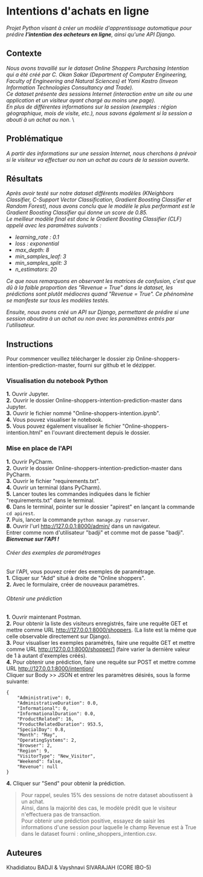 # Intentions d'achats en ligne
_Projet Python visant à créer un modèle d'apprentissage automatique pour prédire **l'intention des acheteurs en ligne**, ainsi qu'une API Django._

## Contexte
_Nous avons travaillé sur le dataset Online Shoppers Purchasing Intention qui a été créé par C. Okan Sakar (Department of Computer Engineering, Faculty of
Engineering and Natural Sciences) et Yomi Kastro
(Inveon Information Technologies Consultancy and Trade)._ \
_Ce dataset présente des sessions Internet (interaction entre un site ou une application et un visiteur ayant chargé au moins une page)._ \
_En plus de différentes informations sur la session (exemples : région géographique, mois de visite, etc.), nous savons également si la session a abouti à un achat ou non._ \

## Problématique
_A partir des informations sur une session Internet, nous cherchons à prévoir si le visiteur va effectuer ou non un achat au cours de la session ouverte._

## Résultats
_Après avoir testé sur notre dataset différents modèles (KNeighbors Classifier, C-Support Vector Classification, Gradient Boosting Classifier et Random Forest), nous avons conclu que le modèle le plus performant est le Gradient Boosting Classifier qui donne un score de 0.85._ \
_Le meilleur modèle final est donc le Gradient Boosting Classifier (CLF) appelé avec les paramètres suivants :_

- *learning_rate : 0.1*
- *loss : exponential*
- *max_depth: 8*
- *min_samples_leaf: 3*
- *min_samples_split: 3*
- *n_estimators: 20*

_Ce que nous remarquons en observant les matrices de confusion, c'est que dû à la faible proportion des "Revenue = True" dans le dataset, les prédictions sont plutôt médiocres quand "Revenue = True". Ce phénomène se manifeste sur tous les modèles testés._

_Ensuite, nous avons créé un API sur Django, permettant de prédire si une session aboutira à un achat ou non avec les paramètres entrés par l'utilisateur._

## Instructions

Pour commencer veuillez télécharger le dossier zip Online-shoppers-intention-prediction-master, fourni sur github et le dézipper.

### Visualisation du notebook Python
**1.** Ouvrir Jupyter.\
**2.** Ouvrir le dossier Online-shoppers-intention-prediction-master dans Jupyter.\
**3.** Ouvrir le fichier nommé "Online-shoppers-intention.ipynb".\
**4.** Vous pouvez visualiser le notebook.\
**5.** Vous pouvez également visualiser le fichier "Online-shoppers-intention.html" en l'ouvrant directement depuis le dossier.

### Mise en place de l'API
**1.** Ouvrir PyCharm.\
**2.** Ouvrir le dossier Online-shoppers-intention-prediction-master dans PyCharm.\
**3.** Ouvrir le fichier "requirements.txt".\
**4.** Ouvrir un terminal (dans PyCharm).\
**5.** Lancer toutes les commandes indiquées dans le fichier "requirements.txt" dans le terminal.\
**6.** Dans le terminal, pointer sur le dossier "apirest" en lançant la commande `cd apirest`.\
**7.** Puis, lancer la commande `python manage.py runserver`.\
**8.** Ouvrir l'url http://127.0.0.1:8000/admin/ dans un navigateur.\
 Entrer comme nom d'utilisateur "badji" et comme mot de passe "badji".\
_**Bienvenue sur l'API !**_

###### Créer des exemples de paramétrages
Sur l'API, vous pouvez créer des exemples de paramétrage.\
**1.** Cliquer sur "Add" situé à droite de "Online shoppers".\
**2.** Avec le formulaire, créer de nouveaux paramètres.

###### Obtenir une prédiction
**1.** Ouvrir maintenant Postman.\
**2.** Pour obtenir la liste des visiteurs enregistrés, faire une requête GET et mettre comme URL http://127.0.0.1:8000/shoppers. (La liste est la même que celle observable directement sur Django). \
**3.** Pour visualiser les exemples paramétrés, faire une requête GET et mettre comme URL http://127.0.0.1:8000/shopper/1 (faire varier la dernière valeur de 1 à autant d'exemples créés).\
**4.** Pour obtenir une prédiction, faire une requête sur POST et mettre comme URL http://127.0.0.1:8000/intention/ \
Cliquer sur Body >> JSON et entrer les paramètres désirés, sous la forme suivante:
```
{
    "Administrative": 0,
    "AdministrativeDuration": 0.0,
    "Informational": 0,
    "InformationalDuration": 0.0,
    "ProductRelated": 16,
    "ProductRelatedDuration": 953.5,
    "SpecialDay": 0.8,
    "Month": "May",
    "OperatingSystems": 2,
    "Browser": 2,
    "Region": 9,
    "VisitorType": "New_Visitor",
    "Weekend": false,
    "Revenue": null
}
```
**4.** Cliquer sur "Send" pour obtenir la prédiction.

> Pour rappel, seules 15% des sessions de notre dataset aboutissent à un achat.\
> Ainsi, dans la majorité des cas, le modèle prédit que le visiteur n'effectuera pas de transaction.\
> Pour obtenir une prédiction positive, essayez de saisir les informations d'une session pour laquelle le champ Revenue est à True dans le dataset fourni :  online_shoppers_intention.csv.

## Auteures

 Khadidiatou BADJI & Vayshnavi SIVARAJAH (CORE IBO-5)
